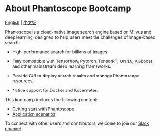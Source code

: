 # About Phantoscope Bootcamp
[English](./README.md) | [中文版](./README_CN.md)

Phantoscope is a cloud-native image search engine based on Milvus and deep learning, designed to help users meet the challenges of image-based search:

- High-performance search for billions of images.

- Fully compatible with Tensorflow, Pytorch, TensorRT, ONNX, XGBoost and other mainstream deep learning frameworks.

- Provide GUI to display search results and manage Phantoscope resources.

- Native support for Docker and Kubernetes.

This bootcamp includes the following content:

- [Getting start with Phantoscope](./EN_tutorials)
- [Application scenarios](./EN_scenarios)

To connect with other users and contributors, welcome to join our  [Slack channel](https://join.slack.com/t/zillizworkplace/shared_invite/zt-enpvlmud-6gnqhPqQryhQLfj3BQhbew).

